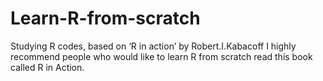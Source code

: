 # Learn-R-from-scratch
Studying R codes, based on ‘R in action’ by Robert.I.Kabacoff
I highly recommend people who would like to learn R from scratch read this book called R in Action. 
